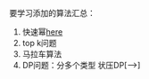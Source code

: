 要学习添加的算法汇总：
1. 快速幂[here](https://blog.csdn.net/qq_19782019/article/details/85621386)
2. top k问题
3. 马拉车算法
4. DP问题：分多个类型
       状压DP[-->]
